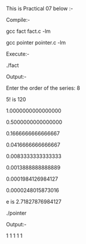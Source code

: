 This is Practical 07 below :- 

Compile:-

gcc fact fact.c -lm

gcc pointer pointer.c -lm

Execute:-

./fact

Output:-

Enter the order of the series: 8

5! is 120

1.0000000000000000

0.5000000000000000

0.1666666666666667

0.0416666666666667

0.0083333333333333

0.0013888888888889

0.0001984126984127

0.0000248015873016

e is 2.71827876984127

./pointer

Output:-

1 1 1 1 1
